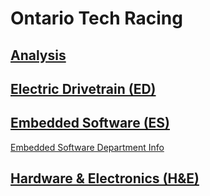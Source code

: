 # Ontario Tech Racing

## [Analysis](https://github.com/orgs/OntarioTechRacing/teams/analysis)

## [Electric Drivetrain (ED)](https://github.com/orgs/OntarioTechRacing/teams/electric_drivetrain)

## [Embedded Software (ES)](https://github.com/orgs/OntarioTechRacing/teams/embedded_software)

[Embedded Software Department Info](https://github.com/OntarioTechRacing/embedded)

## [Hardware & Electronics (H&E)](https://github.com/orgs/OntarioTechRacing/teams/hardware_and_electronics)
